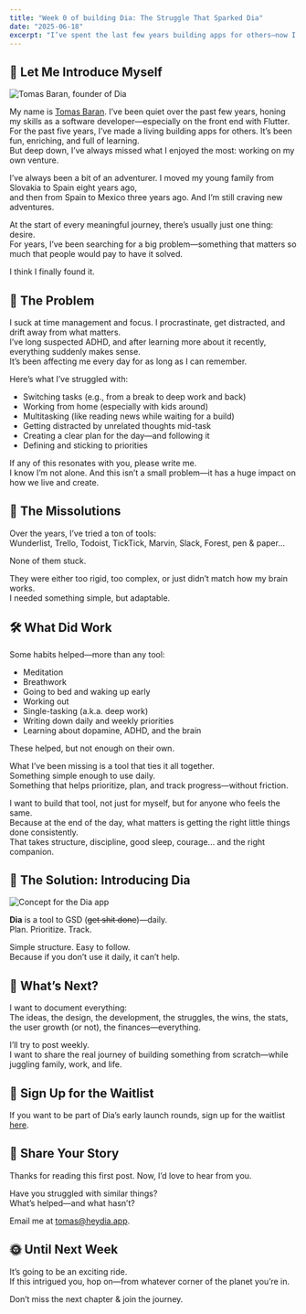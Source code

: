 ```yaml
---
title: "Week 0 of building Dia: The Struggle That Sparked Dia"
date: "2025-06-18"
excerpt: "I’ve spent the last few years building apps for others—now I’m building something for myself (and maybe for you too). Dia is my answer to years of struggling with focus, ADHD, and productivity tools that never quite fit. This is Week 0 of the journey: the why, the struggles, and the spark that started it all."
---
```


## 👋 Let Me Introduce Myself

![Tomas Baran, founder of Dia](/post1-dia-tomas-founder.png)

My name is [Tomas Baran](https://tomasbaran.medium.com). I’ve been quiet over the past few years, honing my skills as a software developer—especially on the front end with Flutter.  
For the past five years, I’ve made a living building apps for others. It’s been fun, enriching, and full of learning.  
But deep down, I’ve always missed what I enjoyed the most: working on my own venture.

I’ve always been a bit of an adventurer. I moved my young family from Slovakia to Spain eight years ago,  
and then from Spain to Mexico three years ago. And I’m still craving new adventures.

At the start of every meaningful journey, there’s usually just one thing: desire.  
For years, I’ve been searching for a big problem—something that matters so much that people would pay to have it solved.

I think I finally found it.

## 🧠 The Problem

I suck at time management and focus. I procrastinate, get distracted, and drift away from what matters.  
I’ve long suspected ADHD, and after learning more about it recently, everything suddenly makes sense.  
It’s been affecting me every day for as long as I can remember.

Here’s what I’ve struggled with:

- Switching tasks (e.g., from a break to deep work and back)
- Working from home (especially with kids around)
- Multitasking (like reading news while waiting for a build)
- Getting distracted by unrelated thoughts mid-task
- Creating a clear plan for the day—and following it
- Defining and sticking to priorities

If any of this resonates with you, please write me.  
I know I’m not alone. And this isn’t a small problem—it has a huge impact on how we live and create.

## 🧪 The Missolutions

Over the years, I’ve tried a ton of tools:  
Wunderlist, Trello, Todoist, TickTick, Marvin, Slack, Forest, pen & paper…

None of them stuck.

They were either too rigid, too complex, or just didn’t match how my brain works.  
I needed something simple, but adaptable.

## 🛠️ What Did Work

Some habits helped—more than any tool:

- Meditation  
- Breathwork  
- Going to bed and waking up early
- Working out  
- Single-tasking (a.k.a. deep work)  
- Writing down daily and weekly priorities  
- Learning about dopamine, ADHD, and the brain

These helped, but not enough on their own.

What I’ve been missing is a tool that ties it all together.  
Something simple enough to use daily.  
Something that helps prioritize, plan, and track progress—without friction.

I want to build that tool, not just for myself, but for anyone who feels the same.  
Because at the end of the day, what matters is getting the right little things done consistently.  
That takes structure, discipline, good sleep, courage… and the right companion.

## 🚀 The Solution: Introducing Dia

![Concept for the Dia app](/post2-concept-sketch.jpg)

**Dia** is a tool to GSD (~~get shit done~~)—daily.  
Plan. Prioritize. Track.

Simple structure. Easy to follow.  
Because if you don’t use it daily, it can’t help.

## 📆 What’s Next?

I want to document everything:  
The ideas, the design, the development, the struggles, the wins, the stats, the user growth (or not), the finances—everything.

I’ll try to post weekly.  
I want to share the real journey of building something from scratch—while juggling family, work, and life.

## 📝 Sign Up for the Waitlist

If you want to be part of Dia’s early launch rounds, sign up for the waitlist [here](/).

## 💬 Share Your Story

Thanks for reading this first post. Now, I’d love to hear from you.

Have you struggled with similar things?  
What’s helped—and what hasn’t?

Email me at [tomas@heydia.app](mailto:tomas@heydia.app).

## 🌞 Until Next Week

It’s going to be an exciting ride.  
If this intrigued you, hop on—from whatever corner of the planet you’re in.

Don’t miss the next chapter & join the journey.